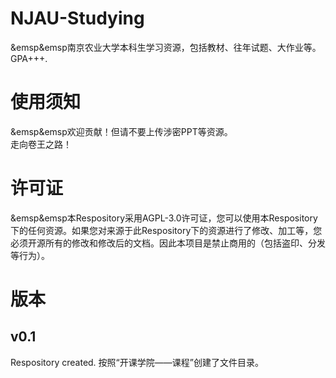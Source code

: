 # NJAU-Studying
&emsp&emsp南京农业大学本科生学习资源，包括教材、往年试题、大作业等。GPA+++.
# 使用须知
&emsp&emsp欢迎贡献！但请不要上传涉密PPT等资源。  
走向卷王之路！
# 许可证
&emsp&emsp本Respository采用AGPL-3.0许可证，您可以使用本Respository下的任何资源。如果您对来源于此Respository下的资源进行了修改、加工等，您必须开源所有的修改和修改后的文档。因此本项目是禁止商用的（包括盗印、分发等行为）。
# 版本
## v0.1
Respository created. 
按照“开课学院——课程”创建了文件目录。
